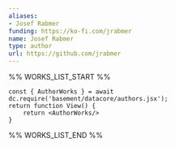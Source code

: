 ```yaml
---
aliases:
- Josef Rabmer
funding: https://ko-fi.com/jrabmer
name: Josef Rabmer
type: author
url: https://github.com/jrabmer
---
```



%% WORKS_LIST_START %%

```datacorejsx
const { AuthorWorks } = await dc.require('basement/datacore/authors.jsx');
return function View() {
    return <AuthorWorks/>
}
```
%% WORKS_LIST_END %%